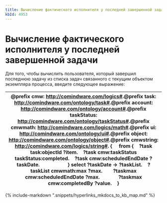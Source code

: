 ```yaml
---
title: Вычисление фактического исполнителя у последней завершенной задачи
kbId: 4953
---
```


# Вычисление фактического исполнителя у последней завершенной задачи

Для того, чтобы вычислить пользователя, который завершил последнюю задачу из списка задач связанного с текущим объектом экземпляра процесса, введите следующее выражение:

| @prefix cmw: <http://comindware.com/logics#>.@prefix task: <http://comindware.com/ontology/task#>.@prefix account: <http://comindware.com/ontology/account#>.@prefix taskStatus: <http://comindware.com/ontology/taskStatus#>.@prefix cmwmath: <http://comindware.com/logics/math#>.@prefix ui: <http://comindware.com/ontology/ui#>.@prefix object: <http://comindware.com/ontology/object#>.@prefix cmwstring: <http://comindware.com/logics/string#>. {     from {    ?task task:objectId ?item.    ?task cmw:taskStatus taskStatus:completed.    ?task cmw:scheduledEndDate ?taskDate.                     } select ?taskDate -> ?taskList.    ?taskList cmwmath:max ?max.        ?taskmax cmw:scheduledEndDate ?max.              ?taskmax cmw:completedBy ?value.    } |
| --- |

{% include-markdown ".snippets/hyperlinks_mkdocs_to_kb_map.md" %}
